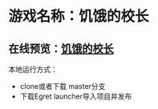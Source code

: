 # 游戏名称：饥饿的校长
## 在线预览：<a href="https://ahnuchen.github.io/hungry-schoolmaster/" target="_blank">饥饿的校长</a>
本地运行方式：
* clone或者下载 master分支
* 下载Egret launcher导入项目并发布



